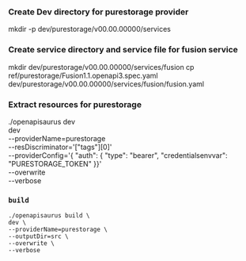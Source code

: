 ### Create Dev directory for purestorage provider
mkdir -p dev/purestorage/v00.00.00000/services


### Create service directory and service file for fusion service
mkdir dev/purestorage/v00.00.00000/services/fusion
cp ref/purestorage/Fusion1.1.openapi3.spec.yaml dev/purestorage/v00.00.00000/services/fusion/fusion.yaml

### Extract resources for purestorage 
./openapisaurus dev \
dev \
--providerName=purestorage \
--resDiscriminator='["tags"][0]' \
--providerConfig='{ "auth": { "type": "bearer", "credentialsenvvar": "PURESTORAGE_TOKEN" }}' \
--overwrite \
--verbose


### `build`

```
./openapisaurus build \
dev \
--providerName=purestorage \
--outputDir=src \
--overwrite \
--verbose
```
